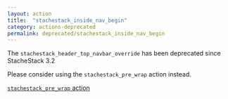 ```yaml
---
layout: action
title:  "stachestack_inside_nav_begin"
category: actions-deprecated
permalink: deprecated/stachestack_inside_nav_begin
---
```


The `stachestack_header_top_navbar_override` has been deprecated since StacheStack 3.2

Please consider using the `stachestack_pre_wrap` action instead.

<a class="button" href="/StacheStack/actions/stachestack_pre_wrap">`stachestack_pre_wrap` action</a>